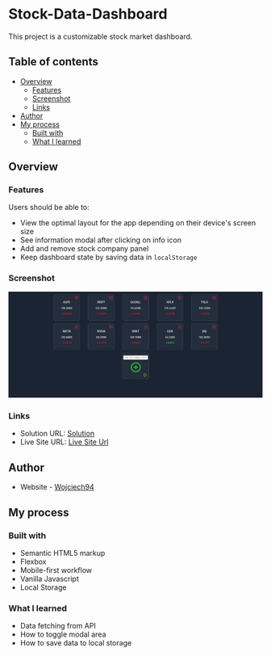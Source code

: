# Stock-Data-Dashboard

This project is a customizable stock market dashboard.

## Table of contents

- [Overview](#overview)
  - [Features](#Features)
  - [Screenshot](#screenshot)
  - [Links](#links)
- [Author](#author)
- [My process](#my-process)
  - [Built with](#built-with)
  - [What I learned](#what-i-learned)

## Overview

### Features

Users should be able to:

- View the optimal layout for the app depending on their device's screen size
- See information modal after clicking on info icon
- Add and remove stock company panel
- Keep dashboard state by saving data in `localStorage`

### Screenshot

![](./src/img/screenshot.png)

### Links

- Solution URL: [Solution](https://github.com/wojciech94/Stock-Data-Dashboard/)
- Live Site URL: [Live Site Url](https://wojciech94.github.io/Stock-Data-Dashboard/)

## Author

- Website - [Wojciech94](https://github.com/wojciech94)

## My process

### Built with

- Semantic HTML5 markup
- Flexbox
- Mobile-first workflow
- Vanilla Javascript
- Local Storage

### What I learned

- Data fetching from API
- How to toggle modal area
- How to save data to local storage
